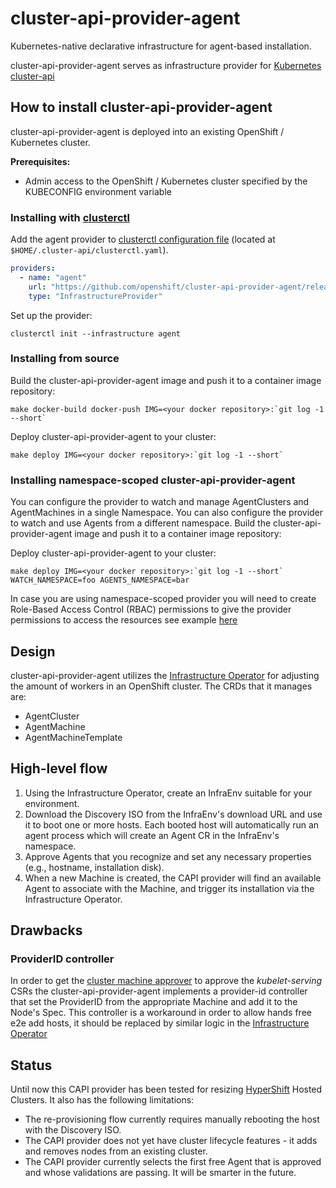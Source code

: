 # cluster-api-provider-agent
Kubernetes-native declarative infrastructure for agent-based installation.

cluster-api-provider-agent serves as infrastructure provider for [Kubernetes cluster-api](https://github.com/kubernetes-sigs/cluster-api)

## How to install cluster-api-provider-agent

cluster-api-provider-agent is deployed into an existing OpenShift / Kubernetes cluster.

**Prerequisites:**
* Admin access to the OpenShift / Kubernetes cluster specified by the KUBECONFIG environment variable

### Installing with [clusterctl](https://cluster-api.sigs.k8s.io/clusterctl/overview.html)
Add the agent provider to [clusterctl configuration file](https://cluster-api.sigs.k8s.io/clusterctl/configuration.html) (located at `$HOME/.cluster-api/clusterctl.yaml`).
```yaml
providers:
  - name: "agent"
    url: "https://github.com/openshift/cluster-api-provider-agent/releases/latest/infrastructure-components.yaml"
    type: "InfrastructureProvider"
```
Set up the provider:
```shell
clusterctl init --infrastructure agent
```

### Installing from source
Build the cluster-api-provider-agent image and push it to a container image repository:
```shell
make docker-build docker-push IMG=<your docker repository>:`git log -1 --short`
```

Deploy cluster-api-provider-agent to your cluster:
```shell
make deploy IMG=<your docker repository>:`git log -1 --short`
```

### Installing namespace-scoped cluster-api-provider-agent
You can configure the provider to watch and manage AgentClusters and AgentMachines in a single Namespace.
You can also configure the provider to watch and use Agents from a different namespace.
Build the cluster-api-provider-agent image and push it to a container image repository:

Deploy cluster-api-provider-agent to your cluster:

```shell
make deploy IMG=<your docker repository>:`git log -1 --short` WATCH_NAMESPACE=foo AGENTS_NAMESPACE=bar
```
In case you are using namespace-scoped provider you will need to create Role-Based Access Control (RBAC) permissions
to give the provider permissions to access the resources see example [here](docs/namespaced-operator-permissions.md)

## Design
cluster-api-provider-agent utilizes the [Infrastructure Operator](https://github.com/openshift/assisted-service) for adjusting the amount of workers in an OpenShift cluster. The CRDs that it manages are:
 * AgentCluster
 * AgentMachine
 * AgentMachineTemplate

## High-level flow
 1. Using the Infrastructure Operator, create an InfraEnv suitable for your environment.
 1. Download the Discovery ISO from the InfraEnv's download URL and use it to boot one or more hosts. Each booted host will automatically run an agent process which will create an Agent CR in the InfraEnv's namespace.
 1. Approve Agents that you recognize and set any necessary properties (e.g., hostname, installation disk).
 1. When a new Machine is created, the CAPI provider will find an available Agent to associate with the Machine, and trigger its installation via the Infrastructure Operator.

## Drawbacks
### ProviderID controller
In order to get the [cluster machine approver](https://github.com/openshift/cluster-machine-approver) to approve the *kubelet-serving* CSRs
the cluster-api-provider-agent implements a provider-id controller that set the ProviderID from the appropriate Machine and add it to the Node's Spec.
This controller is a workaround in order to allow hands free e2e add hosts, it should be replaced by similar logic in the [Infrastructure Operator](https://github.com/openshift/assisted-service)

## Status
Until now this CAPI provider has been tested for resizing [HyperShift](https://github.com/openshift/hypershift) Hosted Clusters. It also has the following limitations:
 * The re-provisioning flow currently requires manually rebooting the host with the Discovery ISO.
 * The CAPI provider does not yet have cluster lifecycle features - it adds and removes nodes from an existing cluster.
 * The CAPI provider currently selects the first free Agent that is approved and whose validations are passing. It will be smarter in the future.

